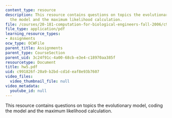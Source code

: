 ```yaml
---
content_type: resource
description: This resource contains questions on topics the evolutionary model, coding
  the model and the maximum likelihood calculation.
file: /courses/20-181-computation-for-biological-engineers-fall-2006/c991826f20a9b2bdcd1deaf8e93b7607_hw5.pdf
file_type: application/pdf
learning_resource_types:
- Assignments
ocw_type: OCWFile
parent_title: Assignments
parent_type: CourseSection
parent_uid: 3c24f91c-4a00-68cb-e3e4-c18970aa385f
resourcetype: Document
title: hw5.pdf
uid: c991826f-20a9-b2bd-cd1d-eaf8e93b7607
video_files:
  video_thumbnail_file: null
video_metadata:
  youtube_id: null
---
```

This resource contains questions on topics the evolutionary model, coding the model and the maximum likelihood calculation.

